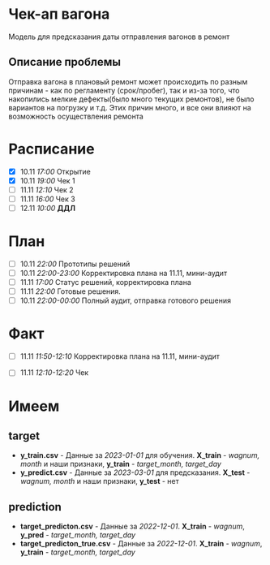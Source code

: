 # Чек-ап вагона

Модель для предсказания даты отправления вагонов в ремонт

## Описание проблемы 
Отправка вагона в плановый ремонт может происходить по разным причинам - как по регламенту (срок/пробег), так и из-за того, что накопились мелкие дефекты(было много текущих ремонтов), не было вариантов на погрузку и т.д. Этих причин много, и все они влияют на возможность осуществления ремонта


# Расписание
* [X] 10.11 *17:00* Открытие
* [X] 10.11 *19:00* Чек 1
* [ ] 11.11 *12:10* Чек 2
* [ ] 11.11 *16:00* Чек 3
* [ ] 12.11 *10:00* **ДДЛ**

# План
* [ ] 10.11 *22:00* Прототипы решений
* [ ] 10.11 *22:00-23:00* Корректировка плана на 11.11, мини-аудит
* [ ] 11.11 *17:00* Статус решений, корректировка плана
* [ ] 11.11 *22:00* Готовые решения.
* [ ] 10.11 *22:00-00:00* Полный аудит, отправка готового решения

# Факт
* [ ] 11.11 *11:50-12:10* Корректировка плана на 11.11, мини-аудит
* [ ] 11.11 *12:10-12:20* Чек


# Имеем
## target
* **y_train.csv** - Данные за *2023-01-01* для обучения. **X_train** - *wagnum, month* и наши признаки, **y_train** - *target_month, target_day*
* **y_predict.csv** - Данные за *2023-03-01* для предсказания. **X_test** - *wagnum, month* и наши признаки, **y_test** - нет

## prediction
* **target_predicton.csv** - Данные за *2022-12-01*. **X_train** - *wagnum*, **y_pred** - *target_month, target_day*
* **target_predicton_true.csv** - Данные за *2022-12-01*. **X_train** - *wagnum*, **y_train** - *target_month, target_day*

